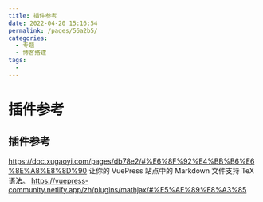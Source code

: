 ```yaml
---
title: 插件参考
date: 2022-04-20 15:16:54
permalink: /pages/56a2b5/
categories:
  - 专题
  - 博客搭建
tags:
  - 
---
```

# 插件参考
## 插件参考
https://doc.xugaoyi.com/pages/db78e2/#%E6%8F%92%E4%BB%B6%E6%8E%A8%E8%8D%90
让你的 VuePress 站点中的 Markdown 文件支持 TeX 语法。
https://vuepress-community.netlify.app/zh/plugins/mathjax/#%E5%AE%89%E8%A3%85
